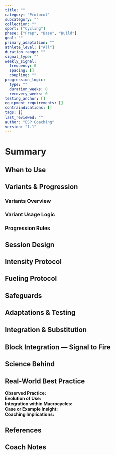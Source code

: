 ```yaml
---
title: ""
category: "Protocol"
subcategory: ""
collection: ""
sport: ["Cycling"]
phase: ["Prep", "Base", "Build"]
goal: ""
primary_adaptation: ""
athlete_level: ["All"]
duration_range: ""
signal_type: ""
weekly_signal:
  frequency: 0
  spacing: []
  coupling: ""
progression_logic:
  type: ""
  duration_weeks: 0
  recovery_weeks: 0
testing_anchor: []
equipment_requirements: []
contraindications: []
tags: []
last_reviewed: ""
author: "ESP Coaching"
version: "1.1"
---
```


# Summary

## When to Use

## Variants & Progression
### Variants Overview
### Variant Usage Logic
### Progression Rules

## Session Design

## Intensity Protocol

## Fueling Protocol

## Safeguards

## Adaptations & Testing

## Integration & Substitution

## Block Integration — Signal to Fire

## Science Behind

## Real-World Best Practice
**Observed Practice:**  
**Evolution of Use:**  
**Integration within Macrocycles:**  
**Case or Example Insight:**  
**Coaching Implications:**  

## References

## Coach Notes
